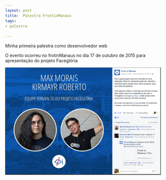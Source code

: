 ```yaml
---
layout: post
title:  Palestra FrontinManaus
tags:
- palestra

---
```


Minha primeira palestra como desenvolvedor web


O evento ocorreu no frotinManaus no dia 17 de outubro de 2015 para apresentação do projeto Faceglória



<script async class="speakerdeck-embed" data-id="9a040fbad2804fcda31023f8d75e651a" data-ratio="1.77777777777778" src="//speakerdeck.com/assets/embed.js"></script>


![image](assets/images/palestra1.png)
